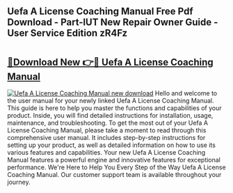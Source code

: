 ## Uefa A License Coaching Manual Free Pdf Download - Part-lUT New Repair Owner Guide - User Service Edition zR4Fz

# <h2><a href="http://cf19200.oget.top/?id=Uefa+A+License+Coaching+Manual">🔗Download New 👉🔴 Uefa A License Coaching Manual</a></h2>

[![Uefa A License Coaching Manual new download](https://i.imgur.com/5g1atiW.png)](http://cf19200.oget.top/?id=Uefa+A+License+Coaching+Manual)
Hello and welcome to the user manual for your newly linked Uefa A License Coaching Manual. This guide is here to help you master the functions and capabilities of your product. Inside, you will find detailed instructions for installation, usage, maintenance, and troubleshooting. To get the most out of your Uefa A License Coaching Manual, please take a moment to read through this comprehensive user manual. It includes step-by-step instructions for setting up your product, as well as detailed information on how to use its various features and capabilities. Your new Uefa A License Coaching Manual features a powerful engine and innovative features for exceptional performance. We're Here to Help You Every Step of the Way Uefa A License Coaching Manual. Our customer support team is available throughout your journey.
